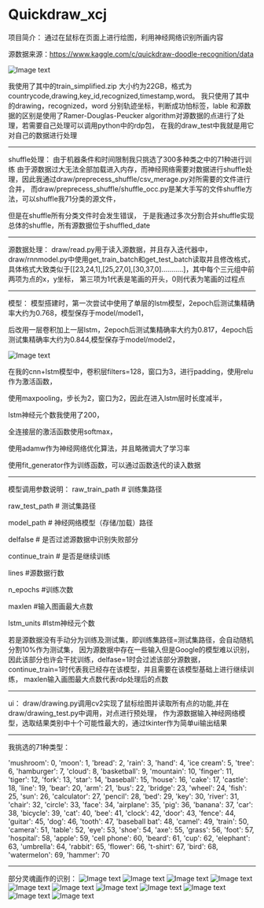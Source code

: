 # Quickdraw_xcj
项目简介：
  通过在鼠标在页面上进行绘图，利用神经网络识别所画内容



源数据来源：https://www.kaggle.com/c/quickdraw-doodle-recognition/data

![Image text](https://github.com/Miaojuno/Quickdraw_xcj/blob/master/img/1.PNG)

我使用了其中的train_simplified.zip 大小约为22GB，格式为countrycode,drawing,key_id,recognized,timestamp,word。
我只使用了其中的drawing，recognized，word 分别轨迹坐标，判断成功怕标签，lable
和源数据的区别是使用了Ramer-Douglas-Peucker algorithm对源数据的点进行了处理，若需要自己处理可以调用python中的rdp包，
在我的draw_test中我就是用它对自己的数据进行处理

--------------------------------------------------------------------------------------------------------

shuffle处理：
由于机器条件和时间限制我只挑选了300多种类之中的71种进行训练
由于源数据过大无法全部加载进入内存，而神经网络需要对数据进行shuffle处理，因此我通过draw/preprecess_shuffle/csv_merage.py对所需要的文件进行合并，
而draw/preprecess_shuffle/shuffle_occ.py是某大手写的文件shuffle方法，可以shuffle我71分类的源文件，

但是在shuffle所有分类文件时会发生错误，
于是我通过多次分割合并shuffle实现总体的shuffle，所有源数据位于shuffled_date

--------------------------------------------------------------------------------------------------------


源数据处理：
draw/read.py用于读入源数据，并且存入迭代器中，draw/rnnmodel.py中使用get_train_batch和get_test_batch读取并且修改格式，
具体格式大致类似于[[23,24,1],[25,27,0],[30,37,0]...........]，其中每个三元组中前两项为点的x，y坐标，
第三项为1代表是笔画的开头，0则代表为笔画的过程点

--------------------------------------------------------------------------------------------------------


模型：
模型搭建时，第一次尝试中使用了单层的lstm模型，2epoch后测试集精确率大约为0.768，模型保存于model/model1，

后改用一层卷积加上一层lstm，2epoch后测试集精确率大约为0.817，4epoch后测试集精确率大约为0.844,模型保存于model/model2，

![Image text](https://github.com/Miaojuno/Quickdraw_xcj/blob/master/img/1-1.PNG)

在我的cnn+lstm模型中，卷积层filters=128，窗口为3，进行padding，使用relu作为激活函数，

使用maxpooling，步长为2，窗口为2，因此在进入lstm层时长度减半，

lstm神经元个数我使用了200，

全连接层的激活函数使用softmax，

使用adamw作为神经网络优化算法，并且略微调大了学习率

使用fit_generator作为训练函数，可以通过函数迭代的读入数据


--------------------------------------------------------------------------------------------------------

模型调用参数说明：
raw_train_path          #   训练集路径

raw_test_path          #   测试集路径

model_path          #   神经网络模型（存储/加载）路径

delfalse          #   是否过滤源数据中识别失败部分

continue_train          #   是否是继续训练

lines        #源数据行数

n_epochs      #训练次数

maxlen      #输入图画最大点数

lstm_units      #lstm神经元个数

若是源数据没有手动分为训练及测试集，即训练集路径=测试集路径，会自动随机分割10%作为测试集，
因为源数据中存在一些输入但是Google的模型难以识别，因此该部分也许会干扰训练，delfase=1时会过滤该部分源数据，
continue_train=1时代表我已经存在该模型，并且需要在该模型基础上进行继续训练，
maxlen输入画图最大点数代表rdp处理后的点数

--------------------------------------------------------------------------------------------------------

ui：
draw/drawing.py调用cv2实现了鼠标绘图并读取所有点的功能,并在draw/drawing_test.py中调用，对点进行预处理，
作为源数据输入神经网络模型，选取结果类别中十个可能性最大的，通过tkinter作为简单ui输出结果

--------------------------------------------------------------------------------------------------------

我挑选的71种类型：

'mushroom': 0, 'moon': 1, 'bread': 2, 'rain': 3, 'hand': 4, 'ice cream': 5, 'tree': 6, 'hamburger': 7,
          'cloud': 8, 'basketball': 9, 'mountain': 10, 'finger': 11, 'tiger': 12, 'fork': 13, 'star': 14,
          'baseball': 15, 'house': 16, 'cake': 17, 'castle': 18, 'line': 19, 'bear': 20, 'arm': 21, 'bus': 22,
          'bridge': 23, 'wheel': 24, 'fish': 25, 'sun': 26, 'calculator': 27, 'pencil': 28, 'bed': 29, 'key': 30,
          'river': 31, 'chair': 32, 'circle': 33, 'face': 34, 'airplane': 35, 'pig': 36, 'banana': 37, 'car': 38,
          'bicycle': 39, 'cat': 40, 'bee': 41, 'clock': 42, 'door': 43, 'fence': 44, 'guitar': 45, 'dog': 46,
          'tooth': 47, 'baseball bat': 48, 'camel': 49, 'train': 50, 'camera': 51, 'table': 52, 'eye': 53,
          'shoe': 54, 'axe': 55, 'grass': 56, 'foot': 57, 'hospital': 58, 'apple': 59, 'cell phone': 60,
          'beard': 61, 'cup': 62, 'elephant': 63, 'umbrella': 64, 'rabbit': 65, 'flower': 66, 't-shirt': 67,
          'bird': 68, 'watermelon': 69, 'hammer': 70

--------------------------------------------------------------------------------------------------------

部分灵魂画作的识别：
![Image text](https://github.com/Miaojuno/Quickdraw_xcj/blob/master/img/1-2.PNG)
![Image text](https://github.com/Miaojuno/Quickdraw_xcj/blob/master/img/1-3.PNG)
![Image text](https://github.com/Miaojuno/Quickdraw_xcj/blob/master/img/1-4.PNG)
![Image text](https://github.com/Miaojuno/Quickdraw_xcj/blob/master/img/1-5.PNG)
![Image text](https://github.com/Miaojuno/Quickdraw_xcj/blob/master/img/1-6.PNG)
![Image text](https://github.com/Miaojuno/Quickdraw_xcj/blob/master/img/1-7.PNG)
![Image text](https://github.com/Miaojuno/Quickdraw_xcj/blob/master/img/1-8.PNG)
![Image text](https://github.com/Miaojuno/Quickdraw_xcj/blob/master/img/1-9.PNG)
![Image text](https://github.com/Miaojuno/Quickdraw_xcj/blob/master/img/1-10.PNG)
![Image text](https://github.com/Miaojuno/Quickdraw_xcj/blob/master/img/1-11.PNG)
![Image text](https://github.com/Miaojuno/Quickdraw_xcj/blob/master/img/1-12.PNG)
